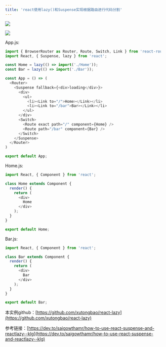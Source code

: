 ```yaml
---
title: 'react使用lazy()和Suspense实现根据路由进行代码分割'
---   
```

![](https://img-blog.csdnimg.cn/20181205103320491.gif)

![](https://img-blog.csdnimg.cn/20181205103424536.png)

App.js:

```javascript
import { BrowserRouter as Router, Route, Switch, Link } from 'react-router-dom';
import React, { Suspense, lazy } from 'react';

const Home = lazy(() => import('./Home'));
const Bar = lazy(() => import('./Bar'));

const App = () => (
  <Router>
    <Suspense fallback={<div>loading</div>}>
      <div>
        <ul>
          <li><Link to="/">Home></Link></li>
          <li><Link to="/bar">Bar></Link></li>
        </ul>
      </div>
      <Switch>
        <Route exact path="/" component={Home} />
        <Route path="/bar" component={Bar} />
      </Switch>
    </Suspense>
  </Router>
)

export default App;
```

Home.js:

```javascript
import React, { Component } from 'react';

class Home extends Component {
  render() {
    return (
      <div>
       	Home
      </div>
    );
  }
}

export default Home;
```

Bar.js:

```javascript
import React, { Component } from 'react';

class Bar extends Component {
  render() {
    return (
      <div>
        Bar
      </div>
    );
  }
}

export default Bar;
```

本实例github：[https://github.com/xutongbao/react-lazy](https://github.com/xutongbao/react-lazy)

参考链接：[https://dev.to/saigowthamr/how-to-use-react-suspense-and-reactlazy--klg](https://dev.to/saigowthamr/how-to-use-react-suspense-and-reactlazy--klg)